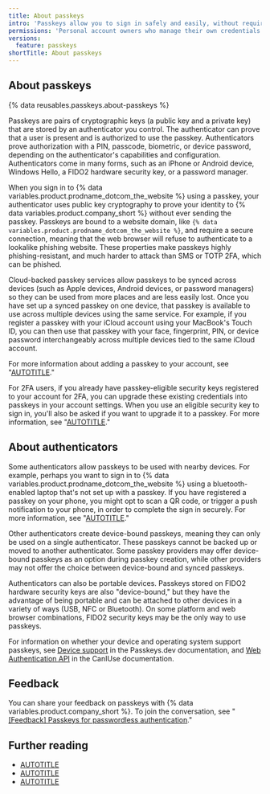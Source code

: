 ```yaml
---
title: About passkeys
intro: 'Passkeys allow you to sign in safely and easily, without requiring a password and two-factor authentication.'
permissions: 'Personal account owners who manage their own credentials can authenticate to {% data variables.product.prodname_dotcom_the_website %} using passkeys.'
versions:
  feature: passkeys
shortTitle: About passkeys
---
```


## About passkeys

{% data reusables.passkeys.about-passkeys %}

Passkeys are pairs of cryptographic keys (a public key and a private key) that are stored by an authenticator you control. The authenticator can prove that a user is present and is authorized to use the passkey. Authenticators prove authorization with a PIN, passcode, biometric, or device password, depending on the authenticator's capabilities and configuration. Authenticators come in many forms, such as an iPhone or Android device, Windows Hello, a FIDO2 hardware security key, or a password manager.

When you sign in to {% data variables.product.prodname_dotcom_the_website %} using a passkey, your authenticator uses public key cryptography to prove your identity to {% data variables.product.company_short %} without ever sending the passkey. Passkeys are bound to a website domain, like `{% data variables.product.prodname_dotcom_the_website %}`, and require a secure connection, meaning that the web browser will refuse to authenticate to a lookalike phishing website. These properties make passkeys highly phishing-resistant, and much harder to attack than SMS or TOTP 2FA, which can be phished.

Cloud-backed passkey services allow passkeys to be synced across devices (such as Apple devices, Android devices, or password managers) so they can be used from more places and are less easily lost. Once you have set up a synced passkey on one device, that passkey is available to use across multiple devices using the same service. For example, if you register a passkey with your iCloud account using your MacBook's Touch ID, you can then use that passkey with your face, fingerprint, PIN, or device password interchangeably across multiple devices tied to the same iCloud account.

For more information about adding a passkey to your account, see "[AUTOTITLE](/authentication/authenticating-with-a-passkey/managing-your-passkeys)."

For 2FA users, if you already have passkey-eligible security keys registered to your account for 2FA, you can upgrade these existing credentials into passkeys in your account settings. When you use an eligible security key to sign in, you'll also be asked if you want to upgrade it to a passkey. For more information, see "[AUTOTITLE](/authentication/authenticating-with-a-passkey/managing-your-passkeys#upgrading-an-existing-security-key-to-a-passkey)."

## About authenticators

Some authenticators allow passkeys to be used with nearby devices. For example, perhaps you want to sign in to {% data variables.product.prodname_dotcom_the_website %} using a bluetooth-enabled laptop that's not set up with a passkey. If you have registered a passkey on your phone, you might opt to scan a QR code, or trigger a push notification to your phone, in order to complete the sign in securely. For more information, see "[AUTOTITLE](/authentication/authenticating-with-a-passkey/signing-in-with-a-passkey#signing-in-with-a-passkey-using-a-nearby-device)."

Other authenticators create device-bound passkeys, meaning they can only be used on a single authenticator. These passkeys cannot be backed up or moved to another authenticator. Some passkey providers may offer device-bound passkeys as an option during passkey creation, while other providers may not offer the choice between device-bound and synced passkeys.

Authenticators can also be portable devices. Passkeys stored on FIDO2 hardware security keys are also "device-bound," but they have the advantage of being portable and can be attached to other devices in a variety of ways (USB, NFC or Bluetooth). On some platform and web browser combinations, FIDO2 security keys may be the only way to use passkeys.

For information on whether your device and operating system support passkeys, see [Device support](https://passkeys.dev/device-support/) in the Passkeys.dev documentation, and [Web Authentication API](https://caniuse.com/webauthn) in the CanIUse documentation.

## Feedback

You can share your feedback on passkeys with {% data variables.product.company_short %}. To join the conversation, see "[[Feedback] Passkeys for passwordless authentication](https://gh.io/passkey-feedback)."

## Further reading

- [AUTOTITLE](/authentication/authenticating-with-a-passkey/managing-your-passkeys)
- [AUTOTITLE](/authentication/authenticating-with-a-passkey/signing-in-with-a-passkey)
- [AUTOTITLE](/authentication/securing-your-account-with-two-factor-authentication-2fa/about-two-factor-authentication)
